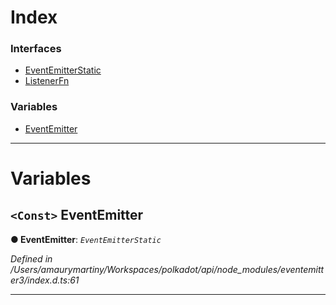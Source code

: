 

# Index

### Interfaces

* [EventEmitterStatic](../interfaces/_api_provider_src_ws_index_.wsprovider.eventemitter.eventemitterstatic.md)
* [ListenerFn](../interfaces/_api_provider_src_ws_index_.wsprovider.eventemitter.listenerfn.md)

### Variables

* [EventEmitter](_api_provider_src_ws_index_.wsprovider.eventemitter.md#eventemitter)

---

# Variables

<a id="eventemitter"></a>

## `<Const>` EventEmitter

**● EventEmitter**: *`EventEmitterStatic`*

*Defined in /Users/amaurymartiny/Workspaces/polkadot/api/node_modules/eventemitter3/index.d.ts:61*

___

